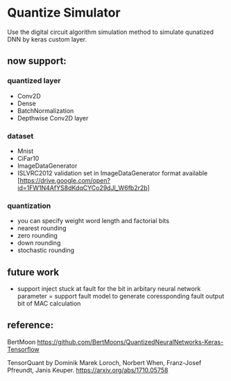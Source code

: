 # Quantize Simulator

Use the digital circuit algorithm simulation method to simulate qunatized DNN by keras custom layer.

## now support:
### quantized layer
-   Conv2D
-   Dense
-   BatchNormalization
-   Depthwise Conv2D layer

### dataset
-   Mnist
-   CiFar10
- ImageDataGenerator
- ISLVRC2012 validation set in ImageDataGenerator format available [https://drive.google.com/open?id=1FW1N4AfYS8dKdqCYCo29dJl_W6fb2r2b]

### quantization
- you can specify weight word length and factorial bits
- nearest rounding
- zero rounding
- down rounding
- stochastic rounding

## future work
- support inject stuck at fault for the bit in arbitary neural network parameter
= support fault model to generate coressponding fault output bit of MAC calculation

## reference:


BertMoon https://github.com/BertMoons/QuantizedNeuralNetworks-Keras-Tensorflow

TensorQuant by Dominik Marek Loroch, Norbert When, Franz-Josef Pfreundt, Janis Keuper.
https://arxiv.org/abs/1710.05758
